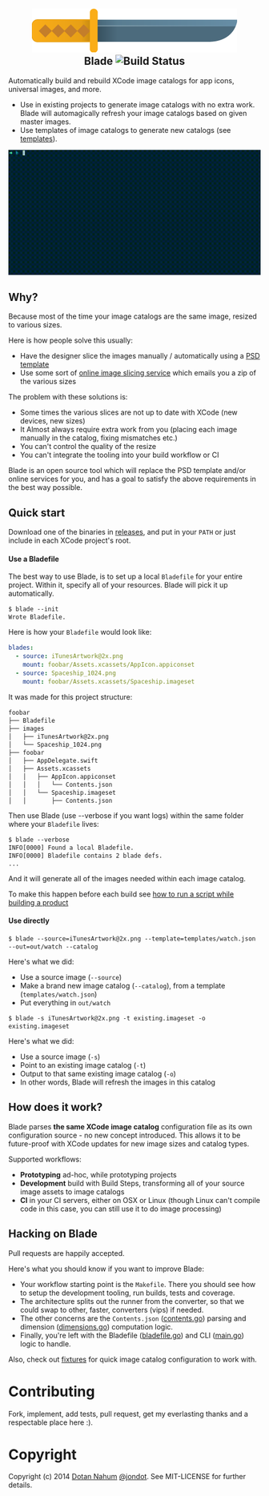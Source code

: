 <h2 align="center">
  <img src="docs/blade-s.png" alt="fastlane Logo" />
  <br/>
  Blade
  <img src="https://travis-ci.org/jondot/blade.svg?branch=master" alt="Build Status" />
</h2>

Automatically build and rebuild XCode image catalogs for app icons, universal images, and more.



* Use in existing projects to generate image catalogs with no extra work. Blade will automagically refresh your image catalogs based on given master images.
* Use templates of image catalogs to generate new catalogs (see [templates](templates/)).

![](docs/blade.gif)


## Why?

Because most of the time your image catalogs are the same image, resized to various sizes.

Here is how people solve this usually:

* Have the designer slice the images manually / automatically using a [PSD template](http://appicontemplate.com/)
* Use some sort of [online image slicing service](http://makeappicon.com/) which emails you a zip of the various sizes

The problem with these solutions is:

* Some times the various slices are not up to date with XCode (new devices, new sizes)
* It Almost always require extra work from you (placing each image manually in the catalog, fixing mismatches etc.)
* You can't control the quality of the resize
* You can't integrate the tooling into your build workflow or CI

Blade is an open source tool which will replace the PSD template and/or online services for you, and has a goal to satisfy the above requirements in the best way possible.


## Quick start

Download one of the binaries in [releases](https://github.com/jondot/blade/releases), and put in your `PATH` or just include in each XCode project's root.


#### Use a Bladefile

The best way to use Blade, is to set up a local `Bladefile` for your entire project. Within it, specify all of your resources. Blade will pick it up automatically.

```
$ blade --init
Wrote Bladefile.
```
Here is how your `Bladefile` would look like:

```yaml
blades:
  - source: iTunesArtwork@2x.png
    mount: foobar/Assets.xcassets/AppIcon.appiconset
  - source: Spaceship_1024.png
    mount: foobar/Assets.xcassets/Spaceship.imageset
```

It was made for this project structure:

```
foobar
├── Bladefile
├── images
│   ├── iTunesArtwork@2x.png
│   └── Spaceship_1024.png
├── foobar
│   ├── AppDelegate.swift
│   ├── Assets.xcassets
│   │   ├── AppIcon.appiconset
│   │   │   └── Contents.json
│   │   └── Spaceship.imageset
│   │       ├── Contents.json
```

Then use Blade (use --verbose if you want logs) within the same folder where your `Bladefile` lives:

```
$ blade --verbose
INFO[0000] Found a local Bladefile.
INFO[0000] Bladefile contains 2 blade defs.
...
```

And it will generate all of the images needed within each image catalog.

To make this happen before each build see [how to run a script while building a product](https://developer.apple.com/library/ios/recipes/xcode_help-project_editor/Articles/AddingaRunScriptBuildPhase.html)




#### Use directly

```
$ blade --source=iTunesArtwork@2x.png --template=templates/watch.json --out=out/watch --catalog
```

Here's what we did:

* Use a source image (`--source`)
* Make a brand new image catalog (`--catalog`), from a template (`templates/watch.json`)
* Put everything in `out/watch`


```
$ blade -s iTunesArtwork@2x.png -t existing.imageset -o existing.imageset
```

Here's what we did:

* Use a source image (`-s`)
* Point to an existing image catalog (`-t`)
* Output to that same existing image catalog (`-o`)
* In other words, Blade will refresh the images in this catalog



## How does it work?


Blade parses __the same XCode image catalog__ configuration file as its own configuration source - no new concept introduced. This allows it to be future-proof with XCode updates for new image sizes and catalog types.


Supported workflows:

* __Prototyping__ ad-hoc, while prototyping projects
* __Development__ build with Build Steps, transforming all of your source image assets to image catalogs
* __CI__ in your CI servers, either on OSX or Linux (though Linux can't compile code in this case, you can still use it to do image processing)




## Hacking on Blade

Pull requests are happily accepted.

Here's what you should know if you want to improve Blade:

* Your workflow starting point is the `Makefile`. There you should see how to setup the development tooling, run builds, tests and coverage.
* The architecture splits out the runner from the converter, so that we could swap to other, faster, converters (vips) if needed.
* The other concerns are the `Contents.json` ([contents.go](contents.go)) parsing and dimension ([dimensions.go](dimensions.go)) computation logic.
* Finally, you're left with the Bladefile ([bladefile.go](bladefile.go)) and CLI ([main.go](main.go)) logic to handle.

Also, check out [fixtures](fixtures) for quick image catalog configuration to work with.


# Contributing

Fork, implement, add tests, pull request, get my everlasting thanks and a respectable place here :).


# Copyright

Copyright (c) 2014 [Dotan Nahum](http://gplus.to/dotan) [@jondot](http://twitter.com/jondot). See MIT-LICENSE for further details.



